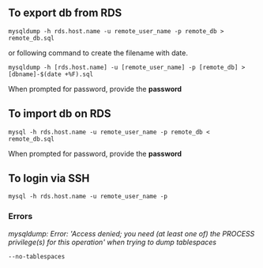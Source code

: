 ## To export db from RDS

```mysqldump -h rds.host.name -u remote_user_name -p remote_db > remote_db.sql```

or following command to create the filename with date.

```mysqldump -h [rds.host.name] -u [remote_user_name] -p [remote_db] > [dbname]-$(date +%F).sql```

When prompted for password, provide the **password**

## To import db on RDS

```mysql -h rds.host.name -u remote_user_name -p remote_db < remote_db.sql```

When prompted for password, provide the **password**

## To login via SSH
```mysql -h rds.host.name -u remote_user_name -p```

### Errors

*mysqldump: Error: 'Access denied; you need (at least one of) the PROCESS privilege(s) for this operation' when trying to dump tablespaces*

`--no-tablespaces`
